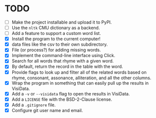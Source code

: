 # TODO

- [ ] Make the project installable and upload it to PyPI.
- [ ] Use the `nltk` CMU dictionary as a backend.
- [ ] Add a feature to support a custom word list.
- [x] Install the program to the current computer!
- [x] data files like the csv to their own subdirectory.
- [x] File (or process?) for adding missing words.
- [x] Implement the command-line interface using Click.
- [x] Search for all words that rhyme with a given word.
- [x] By default, return the record in the table with the word.
- [x] Provide flags to look up and filter all of the related words based on rhyme, consonant, assonance, alliteration, and all the other columns.
- [x] Wrap the program in something that can easily pull up the results in VisiData.
- [x] Add a `-v` or `--visidata` flag to open the results in VisiData.
- [x] Add a `LICENSE` file with the BSD-2-Clause license.
- [x] Add a `.gitignore` file.
- [x] Configure git user name and email.